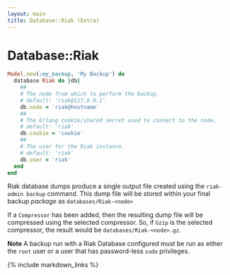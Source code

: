 ```yaml
---
layout: main
title: Database::Riak (Extra)
---
```


Database::Riak
==============

``` rb
Model.new(:my_backup, 'My Backup') do
  database Riak do |db|
    ##
    # The node from which to perform the backup.
    # default: 'riak@127.0.0.1'
    db.node = 'riak@hostname'
    ##
    # The Erlang cookie/shared secret used to connect to the node.
    # default: 'riak'
    db.cookie = 'cookie'
    ##
    # The user for the Riak instance.
    # default: 'riak'
    db.user = 'riak'
  end
end
```

Riak database dumps produce a single output file created using the `riak-admin backup` command.
This dump file will be stored within your final backup _package_ as `databases/Riak-<node>`

If a `Compressor` has been added, then the resulting dump file will be compressed using the
selected compressor. So, if `Gzip` is the selected compressor, the result would be `databases/Riak-<node>.gz`.

**Note** A backup run with a Riak Database configured must be run as either the `root` user or a user that
has password-less `sudo` privileges.

{% include markdown_links %}
